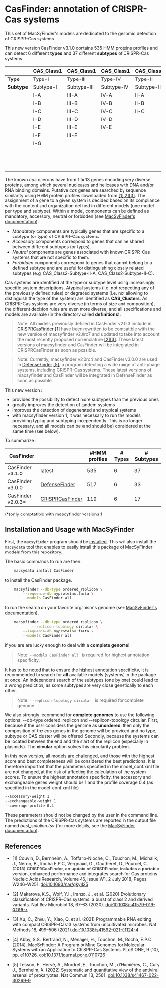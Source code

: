 # CasFinder: annotation of CRISPR-Cas systems 

This set of MacSyFinder's models are dedicated to the genomic detection of CRISPR-Cas systems. 

This new version CasFinder v3.1.0 contains 535 HMM proteins profiles and can detect 6 different **types** and 37 different **subtypes** of CRISPR-Cas systems.
	
 |  | CAS_Class1 | CAS_Class1| CAS_Class1| CAS_Class2 | CAS_Class2 | CAS_Class2| 
 | ------ | ------ | ------ |------ | ------ |------ | ------ |
 | **Type** |  Type-I | Type-III | Type-IV | Type-II | Type-V | Type-VI | 
 | **Subtype** |  Subtype-I | Subtype-III | Subtype-IV | Subtype-II | Subtype-V | Subtype-VI | 
| | I-A |  III-A | IV-A | II-A | V-A | VI-A | 
| | I-B |  III-B | IV-B | II-B | V-B | VI-B | 
| | I-C |  III-C | IV-C | II-C | V-C | VI-C | 
| | I-D |  III-D | IV-D |  | V-D | VI-D | 
| | I-E |  III-E | IV-E |  | V-E | VI-X | 
| | I-F |  III-F |  |  | V-F | VI-Y | 
| | I-G |     | | | V-G | | 
| |     |     |  |  | V-H |  | 
| |     |     |  |  | V-I |  | 
| |     |     |  |  | V-K |  |

The known *cas* operons have from 1 to 13 genes encoding very diverse proteins, among which several nucleases and helicases with DNA and/or RNA binding domains.
Putative *cas* genes are searched by sequence similarity using HMM protein profiles downloaded from  [[1]](https://doi.org/10.1093/nar/gky425)[[2]](https://doi.org/10.1038/s41579-019-0299-x)[[3]](https://doi.org/10.1038/s41592-021-01124-4). The assignment of a gene to a given system is decided based on its compliance with the content and organization defined in different models (one model per type and subtype). Within a model, components can be defined as mandatory, accessory, neutral or forbidden (see [MacSyFinder's documentation](http://macsyfinder.readthedocs.io/en/latest/)). 

- *Mandatory* components are typically genes that are specific to a subtype (or type) of CRISPR-Cas systems.
- *Accessory* components correspond to genes that can be shared between different subtypes (or types). 
- *Neutral* components are genes associated with known CRISPR-Cas systems that are not specific to them. 
- *Forbidden* components correspond to genes that cannot belong to a defined subtype and are useful for distinguishing closely related subtypes (e.g. CAS_Class2-Subtype-II-A, CAS_Class2-Subtype-II-C).

Cas systems are identified at the type or subtype level using increasingly specific system descriptions. Atypical systems (i.e. not respecting any of the previously defined rules) or degraded systems (i.e. not allowing to distinguish the type of the system) are identified as **CAS_Clusters**. As CRISPR-Cas systems are very diverse (in terms of size and composition), the different decision rules are even more diverse, and all specifications and models are available (in the directory called **definitions**).

> Note: All models previously defined in CasFinder v2.0.3 include in [CRISPRCasFinder](https://crisprcas.i2bc.paris-saclay.fr/CrisprCasFinder/Index) [[1]](https://doi.org/10.1093/nar/gky425) have been rewritten to be compatible with the new version of macsyfinder v2.0rc7 and updated to take into account the most recently proposed nomenclature [[2]](https://www.nature.com/articles/s41579-019-0299-x)[[3]](https://doi.org/10.1038/s41592-021-01124-4).
These latest versions of macsyfinder and CasFinder will be integrated in CRISPRCasFinder as soon as possible.

> Note: Currently, macsyfinder v2.0rc4 and CasFinder v3.0.0 are used in [DefenseFinder](https://defense-finder.mdmparis-lab.com/) [[5]](https://doi.org/10.1038/s41467-022-30269-9), a program detecting a wide range of anti-phage systems, including CRISPR-Cas systems. These latest versions of macsyfinder and CasFinder will be integrated in DefenseFinder as soon as possible.

This new version : 

* provides the possibility to detect more subtypes than the previous ones
* greatly improves the detection of tandem systems 
* improves the detection of degenerated and atypical systems
* with macsyfinder version 1, it was necessary to run the models providing typing and subtyping independently. This is no longer necessary, and all models can be (and should be) considered at the same time (see below).


To summarize : 

|CasFinder  | | #HMM profiles | # Types | # Subtypes |
| ------ | ---- | ------ |------ | ------ | 
|CasFinder v3.1.0 | latest | 535 | 6 | 37 |
|CasFinder v3.0.0 | [DefenseFinder](https://defense-finder.mdmparis-lab.com/) | 517 | 6 | 33 |
|CasFinder v2.0.3* | [CRISPRCasFinder](https://crisprcas.i2bc.paris-saclay.fr/CrisprCasFinder/Index) | 119 | 6 | 17 |

(*)only comptatible with mascyfinder versions 1


## Installation and Usage with MacSyFinder

First, the `macsyfinder` program should be [installed](http://macsyfinder.readthedocs.io/en/latest/). This will also install the `macsydata` tool that enables to easily install this package of MacSyFinder models from this repository. 

The basic commands to run are then:
```sh
    macsydata install CasFinder
```
to install the CasFinder package. 
```sh
    macsyfinder --db-type ordered_replicon \
		--sequence-db myproteins.fasta \
		--models CasFinder all 		
```

to run the search on your favorite organism's genome (see [MacSyFinder's documentation](http://macsyfinder.readthedocs.io/en/latest/)). 
```sh
    macsyfinder --db-type ordered_replicon \
        	--replicon-topology circular \
		--sequence-db myproteins.fasta \
		--models CasFinder all 		
```	
if you are are lucky enough to deal with a **complete genome**!

> Note: `--models CasFinder all ` is required for highest annotation specificity.

It has to be noted that to ensure the highest annotation specificity, it is recommended to search for **all** available models (systems) in the package at once. An independent search of the subtypes (one by one) could lead to a wrong prediction, as some subtypes are very close genetically to each other.
> Note: `--replicon-topology circular ` is required for complete genome.

We also strongly recommend for **complete genomes** to use the following options: --db-type ordered_replicon and --replicon-topology circular.
First, because if the user considers the genome as **unordered**, then only the composition of the *cas* genes in the genome will be provided and no type, subtype or CAS cluster will be offered.
Secondly, because the systems can be located between the end and the start of the replicon (especially in plasmids). The **circular** option solves this circularity problem.

In this new version, all models are challenged, and those with the highest score and best completeness will be considered the best predictions.
It is therefore important that the parameters specified in the model_conf.xml file are not changed, at the risk of affecting the calculation of the system scores. To ensure the highest annotation specificity, the accessory and exchangeable genes weight should be 1 and the profile coverage 0.4 (as specified in the model-conf.xml file)
```sh
--accessory-weight 1
--exchangeable-weight 1
--coverage-profile 0.4
 ```
These parameters should not be changed by the user in the command line.
The predictions of the CRISPR-Cas systems are reported in the output file named *best_solution.tsv* (for more details, see the [MacSyFinder documentation](https://macsyfinder.readthedocs.io/en/latest/user_guide/outputs.html)).

## References

- [1] Couvin, D., Bernheim, A., Toffano-Nioche, C., Touchon, M.,  Michalik, J.,  Néron, B., Rocha E.P.C,  Vergnaud, G., Gautheret, D., Pourcel, C. (2018)
CRISPRCasFinder, an update of CRISRFinder, includes a portable version, enhanced performance and integrates search for Cas proteins
Nucleic Acids Research, Volume 46, Issue W1, 2 July 2018, Pages W246–W251. [doi:10.1093/nar/gky425](https://doi.org/10.1093/nar/gky425)

- [2] Makarova, K.S., Wolf, Y.I., Iranzo, J., et al. (2020) 
 Evolutionary classification of CRISPR–Cas systems: a burst of class 2 and derived variants. Nat Rev Microbiol 18, 67–83 (2020). [doi:10.1038/s41579-019-0299-x](https://doi.org/10.1038/s41579-019-0299-x)
 
- [3] Xu, C., Zhou, Y., Xiao, Q. et al. (2021)
  Programmable RNA editing with compact CRISPR–Cas13 systems from uncultivated microbes. 
  Nat Methods 18, 499–506 (2021).[doi:10.1038/s41592-021-01124-4](https://doi.org/10.1038/s41592-021-01124-4)
 
- [4] Abby, S.S., Bertrand, N., Ménager, H., Touchon, M., Rocha, E.P.C (2014).
  MacSyFinder: A Program to Mine Genomes for Molecular Systems with an Application to CRISPR-Cas Systems.
  PLoS ONE, 9 (10), pp. e110726. [doi:10.1371/journal.pone.0110726](http://dx.doi.org/10.1371/journal.pone.0110726)

- [5] Tesson, F., Hervé, A., Mordret, E., Touchon, M., d’Humières, C., Cury J., Bernheim, A. (2022) 
  Systematic and quantitative view of the antiviral arsenal of prokaryotes. 
  Nat Commun 13, 2561. [doi:10.1038/s41467-022-30269-9](https://doi.org/10.1038/s41467-022-30269-9)


